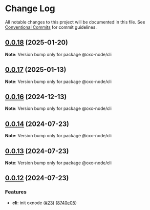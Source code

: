 # Change Log

All notable changes to this project will be documented in this file.
See [Conventional Commits](https://conventionalcommits.org) for commit guidelines.

## [0.0.18](https://github.com/oxc-project/oxc-node/compare/v0.0.17...v0.0.18) (2025-01-20)

**Note:** Version bump only for package @oxc-node/cli

## [0.0.17](https://github.com/oxc-project/oxc-node/compare/v0.0.16...v0.0.17) (2025-01-13)

**Note:** Version bump only for package @oxc-node/cli

## [0.0.16](https://github.com/oxc-project/oxc-node/compare/v0.0.15...v0.0.16) (2024-12-13)

**Note:** Version bump only for package @oxc-node/cli

## [0.0.14](https://github.com/oxc-project/oxc-node/compare/v0.0.12...v0.0.14) (2024-07-23)

**Note:** Version bump only for package @oxc-node/cli

## [0.0.13](https://github.com/oxc-project/oxc-node/compare/v0.0.12...v0.0.13) (2024-07-23)

**Note:** Version bump only for package @oxc-node/cli

## [0.0.12](https://github.com/oxc-project/oxc-node/compare/v0.0.11...v0.0.12) (2024-07-23)

### Features

- **cli:** init oxnode ([#23](https://github.com/oxc-project/oxc-node/issues/23)) ([8740e05](https://github.com/oxc-project/oxc-node/commit/8740e05a97c33b99042824b09c92390421c90c81))
